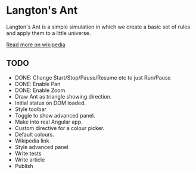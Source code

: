 Langton's Ant
=============

Langton's Ant is a simple simulation in which we create a basic set of rules and apply them to a little universe. 

[Read more on wikipedia](http://en.wikipedia.org/wiki/Langton's_ant)

TODO
----

 * DONE: Change Start/Stop/Pause/Resume etc to just Run/Pause
 * DONE: Enable Pan
 * DONE: Enable Zoom
 * Draw Ant as triangle showing direction.
 * Initial status on DOM loaded.
 * Style toolbar
 * Toggle to show advanced panel.
 * Make into real Angular app.
 * Custom directive for a colour picker.
 * Default colours.
 * Wikipedia link
 * Style advanced panel
 * Write tests
 * Write article
 * Publish